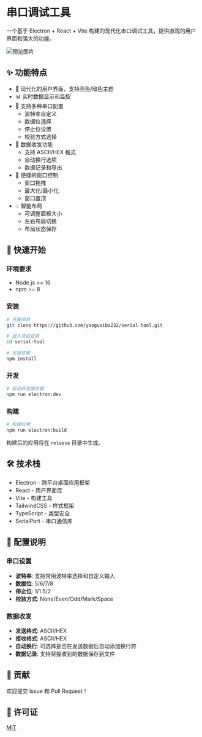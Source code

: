 # 串口调试工具

一个基于 Electron + React + Vite 构建的现代化串口调试工具，提供直观的用户界面和强大的功能。

![预览图片](./screenshots/preview.png)

## ✨ 功能特点

- 🌈 现代化的用户界面，支持亮色/暗色主题
- 📊 实时数据显示和监控
- 🔌 支持多种串口配置
  - 波特率自定义
  - 数据位选择
  - 停止位设置
  - 校验方式选择
- 📝 数据收发功能
  - 支持 ASCII/HEX 格式
  - 自动换行选项
  - 数据记录和导出
- 🎯 便捷的窗口控制
  - 窗口拖拽
  - 最大化/最小化
  - 窗口置顶
- 💡 智能布局
  - 可调整面板大小
  - 左右布局切换
  - 布局状态保存

## 🚀 快速开始

### 环境要求

- Node.js >= 16
- npm >= 8

### 安装

```bash
# 克隆项目
git clone https://github.com/yaoguaiba232/serial-tool.git

# 进入项目目录
cd serial-tool

# 安装依赖
npm install
```

### 开发

```bash
# 启动开发服务器
npm run electron:dev
```

### 构建

```bash
# 构建应用
npm run electron:build
```

构建后的应用将在 `release` 目录中生成。

## 🛠 技术栈

- Electron - 跨平台桌面应用框架
- React - 用户界面库
- Vite - 构建工具
- TailwindCSS - 样式框架
- TypeScript - 类型安全
- SerialPort - 串口通信库

## 📝 配置说明

### 串口设置

- **波特率**: 支持常用波特率选择和自定义输入
- **数据位**: 5/6/7/8
- **停止位**: 1/1.5/2
- **校验方式**: None/Even/Odd/Mark/Space

### 数据收发

- **发送格式**: ASCII/HEX
- **接收格式**: ASCII/HEX
- **自动换行**: 可选择是否在发送数据后自动添加换行符
- **数据记录**: 支持将接收到的数据保存到文件

## 🤝 贡献

欢迎提交 Issue 和 Pull Request！

## 📄 许可证

[MIT](./LICENSE) 
